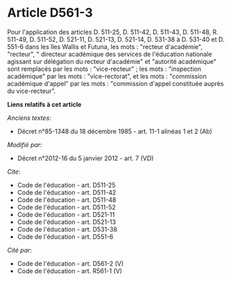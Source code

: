 # Article D561-3

Pour l'application des articles D. 511-25, 
D. 511-42, D. 511-43, D. 511-48, R. 511-49, D. 511-52, D. 521-11, D. 521-13, D. 521-14, 
D. 531-38 à D. 531-40 et D. 551-6 dans les îles Wallis et Futuna, les mots : "recteur d'académie", "recteur", "
directeur académique des services de l'éducation nationale agissant sur délégation du recteur d'académie" et "autorité
académique" sont remplacés par les mots : "vice-recteur" ; les mots : "inspection académique" par les mots : "vice-rectorat",
et les mots : "commission académique d'appel" par les mots : "commission d'appel constituée auprès du vice-recteur".

**Liens relatifs à cet article**

_Anciens textes_:

  - Décret n°85-1348 du 18 décembre 1985 - art. 11-1 alinéas 1 et 2 (Ab)

_Modifié par_:

  - Décret n°2012-16 du 5 janvier 2012 - art. 7 (VD)

_Cite_:

  - Code de l'éducation - art. D511-25
  - Code de l'éducation - art. D511-42
  - Code de l'éducation - art. D511-48
  - Code de l'éducation - art. D511-52
  - Code de l'éducation - art. D521-11
  - Code de l'éducation - art. D521-13
  - Code de l'éducation - art. D531-38
  - Code de l'éducation - art. D551-6

_Cité par_:

  - Code de l'éducation - art. D561-2 (V)
  - Code de l'éducation - art. R561-1 (V)
